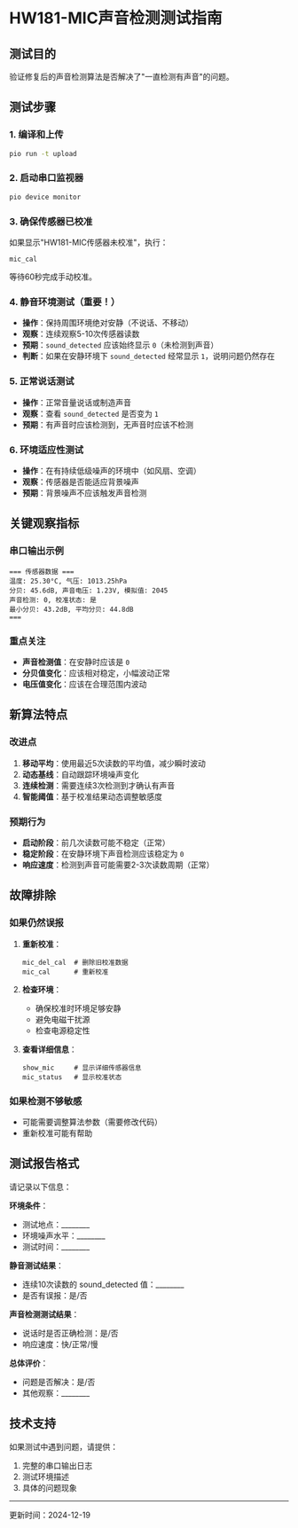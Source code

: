 # HW181-MIC声音检测测试指南

## 测试目的
验证修复后的声音检测算法是否解决了"一直检测有声音"的问题。

## 测试步骤

### 1. 编译和上传
```bash
pio run -t upload
```

### 2. 启动串口监视器
```bash
pio device monitor
```

### 3. 确保传感器已校准
如果显示"HW181-MIC传感器未校准"，执行：
```
mic_cal
```
等待60秒完成手动校准。

### 4. 静音环境测试（重要！）
- **操作**：保持周围环境绝对安静（不说话、不移动）
- **观察**：连续观察5-10次传感器读数
- **预期**：`sound_detected` 应该始终显示 `0`（未检测到声音）
- **判断**：如果在安静环境下 `sound_detected` 经常显示 `1`，说明问题仍然存在

### 5. 正常说话测试
- **操作**：正常音量说话或制造声音
- **观察**：查看 `sound_detected` 是否变为 `1`
- **预期**：有声音时应该检测到，无声音时应该不检测

### 6. 环境适应性测试
- **操作**：在有持续低级噪声的环境中（如风扇、空调）
- **观察**：传感器是否能适应背景噪声
- **预期**：背景噪声不应该触发声音检测

## 关键观察指标

### 串口输出示例
```
=== 传感器数据 ===
温度: 25.30°C, 气压: 1013.25hPa
分贝: 45.6dB, 声音电压: 1.23V, 模拟值: 2045
声音检测: 0, 校准状态: 是
最小分贝: 43.2dB, 平均分贝: 44.8dB
===
```

### 重点关注
- **声音检测值**：在安静时应该是 `0`
- **分贝值变化**：应该相对稳定，小幅波动正常
- **电压值变化**：应该在合理范围内波动

## 新算法特点

### 改进点
1. **移动平均**：使用最近5次读数的平均值，减少瞬时波动
2. **动态基线**：自动跟踪环境噪声变化
3. **连续检测**：需要连续3次检测到才确认有声音
4. **智能阈值**：基于校准结果动态调整敏感度

### 预期行为
- **启动阶段**：前几次读数可能不稳定（正常）
- **稳定阶段**：在安静环境下声音检测应该稳定为 `0`
- **响应速度**：检测到声音可能需要2-3次读数周期（正常）

## 故障排除

### 如果仍然误报
1. **重新校准**：
   ```
   mic_del_cal  # 删除旧校准数据
   mic_cal      # 重新校准
   ```

2. **检查环境**：
   - 确保校准时环境足够安静
   - 避免电磁干扰源
   - 检查电源稳定性

3. **查看详细信息**：
   ```
   show_mic     # 显示详细传感器信息
   mic_status   # 显示校准状态
   ```

### 如果检测不够敏感
- 可能需要调整算法参数（需要修改代码）
- 重新校准可能有帮助

## 测试报告格式

请记录以下信息：

**环境条件**：
- 测试地点：________
- 环境噪声水平：________ 
- 测试时间：________

**静音测试结果**：
- 连续10次读数的 sound_detected 值：________
- 是否有误报：是/否

**声音检测测试结果**：
- 说话时是否正确检测：是/否
- 响应速度：快/正常/慢

**总体评价**：
- 问题是否解决：是/否
- 其他观察：________

## 技术支持

如果测试中遇到问题，请提供：
1. 完整的串口输出日志
2. 测试环境描述
3. 具体的问题现象

---
更新时间：2024-12-19
